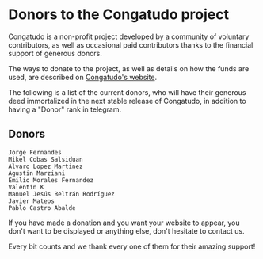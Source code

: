# Donors to the Congatudo project

Congatudo is a non-profit project developed by a community of voluntary
contributors, as well as occasional paid contributors thanks to the financial
support of generous donors.

The ways to donate to the project, as well as details on how the funds are
used, are described on [Congatudo's website](https://congatudo.cloud/pages/general/donate.html).

The following is a list of the current donors, who will have their
generous deed immortalized in the next stable release of Congatudo,
in addition to having a "Donor" rank in telegram.

## Donors

    Jorge Fernandes
    Mikel Cobas Salsiduan
    Alvaro Lopez Martinez
    Agustin Marziani
    Emilio Morales Fernandez
    Valentín K
    Manuel Jesús Beltrán Rodríguez
    Javier Mateos
    Pablo Castro Abalde

If you have made a donation and you want your website to appear, you don't want to be displayed or anything else, don't hesitate to contact us.

Every bit counts and we thank every one of them for their amazing support!
